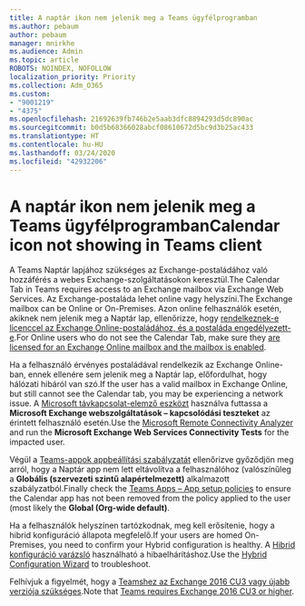 ```yaml
---
title: A naptár ikon nem jelenik meg a Teams ügyfélprogramban
ms.author: pebaum
author: pebaum
manager: mnirkhe
ms.audience: Admin
ms.topic: article
ROBOTS: NOINDEX, NOFOLLOW
localization_priority: Priority
ms.collection: Adm_O365
ms.custom:
- "9001219"
- "4375"
ms.openlocfilehash: 21692639fb746b2e5aab3dfc8894293d5dc890ac
ms.sourcegitcommit: b0d5b68366028abcf08610672d5bc9d3b25ac433
ms.translationtype: HT
ms.contentlocale: hu-HU
ms.lasthandoff: 03/24/2020
ms.locfileid: "42932206"
---
```

# <a name="calendar-icon-not-showing-in-teams-client"></a><span data-ttu-id="52f0a-102">A naptár ikon nem jelenik meg a Teams ügyfélprogramban</span><span class="sxs-lookup"><span data-stu-id="52f0a-102">Calendar icon not showing in Teams client</span></span>

<span data-ttu-id="52f0a-103">A Teams Naptár lapjához szükséges az Exchange-postaládához való hozzáférés a webes Exchange-szolgáltatásokon keresztül.</span><span class="sxs-lookup"><span data-stu-id="52f0a-103">The Calendar Tab in Teams requires access to an Exchange mailbox via Exchange Web Services.</span></span> <span data-ttu-id="52f0a-104">Az Exchange-postaláda lehet online vagy helyszíni.</span><span class="sxs-lookup"><span data-stu-id="52f0a-104">The Exchange mailbox can be Online or On-Premises.</span></span> <span data-ttu-id="52f0a-105">Azon online felhasználók esetén, akiknek nem jelenik meg a Naptár lap, ellenőrizze, hogy [rendelkeznek-e licenccel az Exchange Online-postaládához, és a postaláda engedélyezett-e](https://docs.microsoft.com/exchange/recipients-in-exchange-online/create-user-mailboxes).</span><span class="sxs-lookup"><span data-stu-id="52f0a-105">For Online users who do not see the Calendar Tab, make sure they [are licensed for an Exchange Online mailbox and the mailbox is enabled](https://docs.microsoft.com/exchange/recipients-in-exchange-online/create-user-mailboxes).</span></span>

<span data-ttu-id="52f0a-106">Ha a felhasználó érvényes postaládával rendelkezik az Exchange Online-ban, ennek ellenére sem jelenik meg a Naptár lap, előfordulhat, hogy hálózati hibáról van szó.</span><span class="sxs-lookup"><span data-stu-id="52f0a-106">If the user has a valid mailbox in Exchange Online, but still cannot see the Calendar tab, you may be experiencing a network issue.</span></span> <span data-ttu-id="52f0a-107">A [Microsoft távkapcsolat-elemző eszközt](https://testconnectivity.microsoft.com/) használva futtassa a **Microsoft Exchange webszolgáltatások – kapcsolódási teszteket** az érintett felhasználó esetén.</span><span class="sxs-lookup"><span data-stu-id="52f0a-107">Use the [Microsoft Remote Connectivity Analyzer](https://testconnectivity.microsoft.com/) and run the **Microsoft Exchange Web Services Connectivity Tests** for the impacted user.</span></span>

<span data-ttu-id="52f0a-108">Végül a [ Teams-appok appbeállítási szabályzatát](https://admin.teams.microsoft.com/policies/app-setup) ellenőrizve győződjön meg arról, hogy a Naptár app nem lett eltávolítva a felhasználóhoz (valószínűleg a **Globális (szervezeti szintű alapértelmezett)** alkalmazott szabályzatból.</span><span class="sxs-lookup"><span data-stu-id="52f0a-108">Finally check the [Teams Apps – App setup policies](https://admin.teams.microsoft.com/policies/app-setup) to ensure the Calendar app has not been removed from the policy applied to the user (most likely the **Global (Org-wide default)**.</span></span>

<span data-ttu-id="52f0a-109">Ha a felhasználók helyszínen tartózkodnak, meg kell erősítenie, hogy a hibrid konfiguráció állapota megfelelő.</span><span class="sxs-lookup"><span data-stu-id="52f0a-109">If your users are homed On-Premises, you need to confirm your Hybrid configuration is healthy.</span></span> <span data-ttu-id="52f0a-110">A [Hibrid konfiguráció varázsló](https://docs.microsoft.com/exchange/hybrid-deployment/hybrid-agent) használható a hibaelhárításhoz.</span><span class="sxs-lookup"><span data-stu-id="52f0a-110">Use the [Hybrid Configuration Wizard](https://docs.microsoft.com/exchange/hybrid-deployment/hybrid-agent) to troubleshoot.</span></span>

<span data-ttu-id="52f0a-111">Felhívjuk a figyelmét, hogy a [Teamshez az Exchange 2016 CU3 vagy újabb verziója szükséges](https://docs.microsoft.com/microsoftteams/exchange-teams-interact).</span><span class="sxs-lookup"><span data-stu-id="52f0a-111">Note that [Teams requires Exchange 2016 CU3 or higher](https://docs.microsoft.com/microsoftteams/exchange-teams-interact).</span></span>
